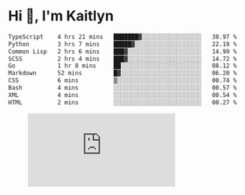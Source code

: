 # Hi 👋, I'm Kaitlyn
<!--START_SECTION:waka-->

```txt
TypeScript    4 hrs 21 mins   ███████▓░░░░░░░░░░░░░░░░░   30.97 %
Python        3 hrs 7 mins    █████▓░░░░░░░░░░░░░░░░░░░   22.19 %
Common Lisp   2 hrs 6 mins    ███▓░░░░░░░░░░░░░░░░░░░░░   14.99 %
SCSS          2 hrs 4 mins    ███▓░░░░░░░░░░░░░░░░░░░░░   14.72 %
Go            1 hr 8 mins     ██░░░░░░░░░░░░░░░░░░░░░░░   08.12 %
Markdown      52 mins         █▓░░░░░░░░░░░░░░░░░░░░░░░   06.20 %
CSS           6 mins          ▒░░░░░░░░░░░░░░░░░░░░░░░░   00.74 %
Bash          4 mins          ░░░░░░░░░░░░░░░░░░░░░░░░░   00.57 %
XML           4 mins          ░░░░░░░░░░░░░░░░░░░░░░░░░   00.54 %
HTML          2 mins          ░░░░░░░░░░░░░░░░░░░░░░░░░   00.27 %
```

<!--END_SECTION:waka-->

<figure><embed src="https://wakatime.com/share/@018d58bc-3d22-46c9-b2d7-4ed36fb8172d/243b5d9b-77cd-4133-89ff-dcc8f225fa18.svg"></embed></figure>
